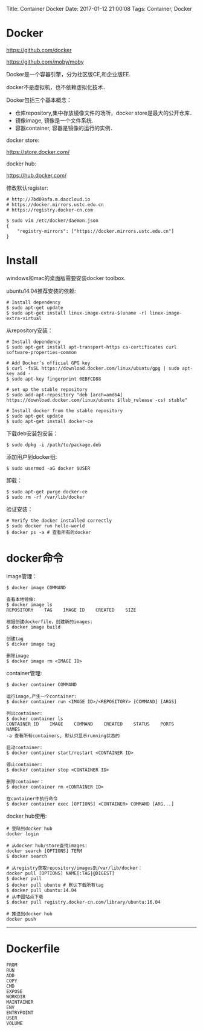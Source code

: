Title: Container Docker
Date: 2017-01-12 21:00:08
Tags: Container, Docker



# Docker

<https://github.com/docker>

<https://github.com/moby/moby>

Docker是一个容器引擎，分为社区版CE,和企业版EE.

docker不是虚拟机，也不依赖虚拟化技术．

Docker包括三个基本概念：

* 仓库repository,集中存放镜像文件的场所，docker store是最大的公开仓库．
* 镜像image, 镜像是一个文件系统.
* 容器container, 容器是镜像的运行的实例．

docker store:

<https://store.docker.com/>

docker hub:

<https://hub.docker.com/>

修改默认register:

    # http://7bd09afa.m.daocloud.io
    # https://docker.mirrors.ustc.edu.cn
    # https://registry.docker-cn.com

    $ sudo vim /etc/docker/daemon.json
    {
        "registry-mirrors": ["https://docker.mirrors.ustc.edu.cn"]
    }

# Install

windows和mac的桌面版需要安装docker toolbox.

ubuntu14.04推荐安装的依赖:

    # Install dependency
    $ sudo apt-get update
    $ sudo apt-get install linux-image-extra-$(uname -r) linux-image-extra-virtual

从repository安装：

    # Install dependency
    $ sudo apt-get install apt-transport-https ca-certificates curl software-properties-common

    # Add Docker’s official GPG key
    $ curl -fsSL https://download.docker.com/linux/ubuntu/gpg | sudo apt-key add -
    $ sudo apt-key fingerprint 0EBFCD88

    # set up the stable repository
    $ sudo add-apt-repository "deb [arch=amd64] https://download.docker.com/linux/ubuntu $(lsb_release -cs) stable"

    # Install docker from the stable repository
    $ sudo apt-get update
    $ sudo apt-get install docker-ce

下载deb安装包安装：

    $ sudo dpkg -i /path/to/package.deb

添加用户到docker组:

    $ sudo usermod -aG docker $USER

卸载：

    $ sudo apt-get purge docker-ce
    $ sudo rm -rf /var/lib/docker

验证安装：

    # Verify the docker installed correctly
    $ sudo docker run hello-world
    $ docker ps -a # 查看所有的docker

# docker命令

image管理：

    $ docker image COMMAND

    查看本地镜像:
    $ docker image ls
    REPOSITORY    TAG    IMAGE ID    CREATED    SIZE

    根据创建dockerfile，创建新的images:
    $ docker image build

    创建tag
    $ dicker image tag

    删除image
    $ docker image rm <IMAGE ID>

container管理:

    $ docker container COMMAND

    运行image,产生一个container:
    $ docker container run <IMAGE ID>/<REPOSITORY> [COMMAND] [ARGS]

    列出container:
    $ docker container ls
    CONTAINER ID    IMAGE    COMMAND    CREATED    STATUS    PORTS    NAMES
    -a 查看所有containers, 默认只显示running状态的

    启动container:
    $ docker container start/restart <CONTAINER ID>

    停止container:
    $ docker container stop <CONTAINER ID>

    删除container：
    $ docker container rm <CONTAINER ID>

    在container中执行命令
    $ docker container exec [OPTIONS] <CONTAINER> COMMAND [ARG...]

docker hub使用:

    # 登陆到docker hub
    docker login

    # 从docker hub/store查找images:
    docker search [OPTIONS] TERM
    $ docker search

    # 从registry获取repository/images到/var/lib/docker：
    docker pull [OPTIONS] NAME[:TAG|@DIGEST]
    $ docker pull
    $ docker pull ubuntu # 默认下载所有tag
    $ docker pull ubuntu:14.04
    # 从中国站点下载
    $ docker pull registry.docker-cn.com/library/ubuntu:16.04

    # 推送到docker hub
    docker push

***

# Dockerfile

    FROM
    RUN
    ADD
    COPY
    CMD
    EXPOSE
    WORKDIR
    MAINTAINER
    ENV
    ENTRYPOINT
    USER
    VOLUME
